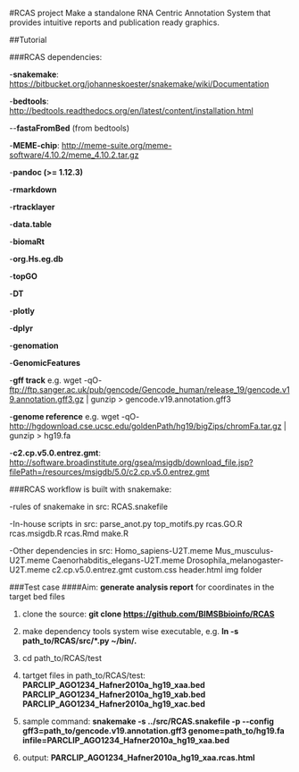 
#RCAS project
Make a standalone RNA Centric Annotation System that provides intuitive reports and publication ready graphics.

##Tutorial

###RCAS dependencies:

-**snakemake**: https://bitbucket.org/johanneskoester/snakemake/wiki/Documentation

-**bedtools**:
http://bedtools.readthedocs.org/en/latest/content/installation.html

--**fastaFromBed** (from bedtools)

-**MEME-chip**:
http://meme-suite.org/meme-software/4.10.2/meme_4.10.2.tar.gz

-**pandoc (>= 1.12.3)**

-**rmarkdown**

-**rtracklayer**

-**data.table**

-**biomaRt**

-**org.Hs.eg.db**

-**topGO**

-**DT**

-**plotly**

-**dplyr**

-**genomation**

-**GenomicFeatures**

-**gff track** e.g.  wget -qO- ftp://ftp.sanger.ac.uk/pub/gencode/Gencode_human/release_19/gencode.v19.annotation.gff3.gz | gunzip > gencode.v19.annotation.gff3

-**genome reference** e.g. wget -qO- http://hgdownload.cse.ucsc.edu/goldenPath/hg19/bigZips/chromFa.tar.gz | gunzip > hg19.fa

-**c2.cp.v5.0.entrez.gmt**:
http://software.broadinstitute.org/gsea/msigdb/download_file.jsp?filePath=/resources/msigdb/5.0/c2.cp.v5.0.entrez.gmt

###RCAS workflow is built with snakemake:

-rules of snakemake in src:
    RCAS.snakefile

-In-house scripts in src:
    parse_anot.py
    top_motifs.py 
    rcas.GO.R
    rcas.msigdb.R
    rcas.Rmd
    make.R

-Other dependencies in src:
    Homo_sapiens-U2T.meme
    Mus_musculus-U2T.meme
    Caenorhabditis_elegans-U2T.meme
    Drosophila_melanogaster-U2T.meme
    c2.cp.v5.0.entrez.gmt
    custom.css
    header.html
    img folder

###Test case
####Aim: **generate analysis report** for coordinates in the target bed files

1. clone the source: **git clone https://github.com/BIMSBbioinfo/RCAS**

2. make dependency tools system wise executable, e.g. **ln -s path_to/RCAS/src/*.py ~/bin/.**

3. cd path_to/RCAS/test

4. tartget files in path_to/RCAS/test: **PARCLIP_AGO1234_Hafner2010a_hg19_xaa.bed  PARCLIP_AGO1234_Hafner2010a_hg19_xab.bed  PARCLIP_AGO1234_Hafner2010a_hg19_xac.bed** 

5. sample command: **snakemake -s ../src/RCAS.snakefile -p --config gff3=path_to/gencode.v19.annotation.gff3 genome=path_to/hg19.fa  infile=PARCLIP_AGO1234_Hafner2010a_hg19_xaa.bed**

6. output: **PARCLIP_AGO1234_Hafner2010a_hg19_xaa.rcas.html**





    
